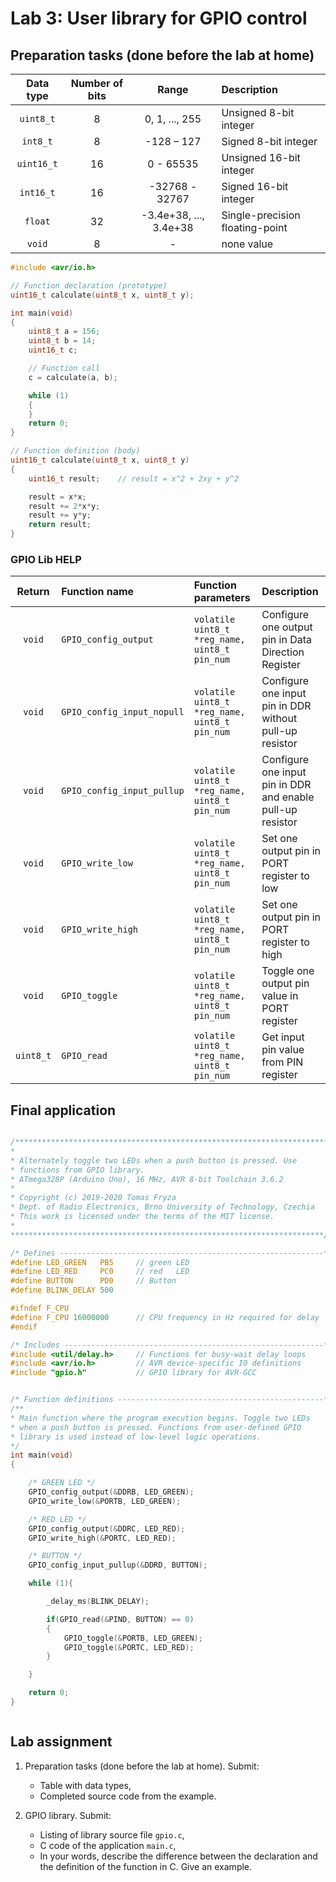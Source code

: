# Lab 3: User library for GPIO control


## Preparation tasks (done before the lab at home)

| **Data type** | **Number of bits** | **Range** | **Description** |
| :-: | :-: | :-: | :-- |
| `uint8_t`  | 8 | 0, 1, ..., 255 | Unsigned 8-bit integer |
| `int8_t`   | 8 | -128 – 127 | Signed 8-bit integer |
| `uint16_t` | 16 | 0 - 65535 | Unsigned 16-bit integer |
| `int16_t`  | 16 | -32768 - 32767 | Signed 16-bit integer |
| `float`    | 32 | -3.4e+38, ..., 3.4e+38 | Single-precision floating-point |
| `void`     | 8 | - | none value |

```C
#include <avr/io.h>

// Function declaration (prototype)
uint16_t calculate(uint8_t x, uint8_t y);

int main(void)
{
    uint8_t a = 156;
    uint8_t b = 14;
    uint16_t c;

    // Function call
    c = calculate(a, b);

    while (1)
    {
    }
    return 0;
}

// Function definition (body)
uint16_t calculate(uint8_t x, uint8_t y)
{
    uint16_t result;    // result = x^2 + 2xy + y^2

    result = x*x;
	result += 2*x*y;
	result += y*y;
    return result;
}
```





### GPIO Lib HELP

| **Return** | **Function name** | **Function parameters** | **Description** |
| :-: | :-- | :-- | :-- |
| `void` | `GPIO_config_output` | `volatile uint8_t *reg_name, uint8_t pin_num` | Configure one output pin in Data Direction Register |
| `void` | `GPIO_config_input_nopull` | `volatile uint8_t *reg_name, uint8_t pin_num` | Configure one input pin in DDR without pull-up resistor |
| `void` | `GPIO_config_input_pullup` | `volatile uint8_t *reg_name, uint8_t pin_num` | Configure one input pin in DDR and enable pull-up resistor |
| `void` | `GPIO_write_low` | `volatile uint8_t *reg_name, uint8_t pin_num` | Set one output pin in PORT register to low |
| `void` | `GPIO_write_high` | `volatile uint8_t *reg_name, uint8_t pin_num` | Set one output pin in PORT register to high |
| `void` | `GPIO_toggle` | `volatile uint8_t *reg_name, uint8_t pin_num` | Toggle one output pin value in PORT register |
| `uint8_t` | `GPIO_read` | `volatile uint8_t *reg_name, uint8_t pin_num` | Get input pin value from PIN register |


## Final application

```C

/***********************************************************************
*
* Alternately toggle two LEDs when a push button is pressed. Use
* functions from GPIO library.
* ATmega328P (Arduino Uno), 16 MHz, AVR 8-bit Toolchain 3.6.2
*
* Copyright (c) 2019-2020 Tomas Fryza
* Dept. of Radio Electronics, Brno University of Technology, Czechia
* This work is licensed under the terms of the MIT license.
*
**********************************************************************/

/* Defines -----------------------------------------------------------*/
#define LED_GREEN   PB5		// green LED
#define LED_RED     PC0		// red	 LED
#define BUTTON     	PD0		// Button
#define BLINK_DELAY 500

#ifndef F_CPU
#define F_CPU 16000000      // CPU frequency in Hz required for delay
#endif

/* Includes ----------------------------------------------------------*/
#include <util/delay.h>     // Functions for busy-wait delay loops
#include <avr/io.h>         // AVR device-specific IO definitions
#include "gpio.h"           // GPIO library for AVR-GCC


/* Function definitions ----------------------------------------------*/
/**
* Main function where the program execution begins. Toggle two LEDs
* when a push button is pressed. Functions from user-defined GPIO
* library is used instead of low-level logic operations.
*/
int main(void)
{

	/* GREEN LED */
	GPIO_config_output(&DDRB, LED_GREEN);
	GPIO_write_low(&PORTB, LED_GREEN);

	/* RED LED */
	GPIO_config_output(&DDRC, LED_RED);
	GPIO_write_high(&PORTC, LED_RED);

	/* BUTTON */
	GPIO_config_input_pullup(&DDRD, BUTTON);

	while (1){

		_delay_ms(BLINK_DELAY);

		if(GPIO_read(&PIND, BUTTON) == 0)
		{
			GPIO_toggle(&PORTB, LED_GREEN);
			GPIO_toggle(&PORTC, LED_RED);
		}

	}

	return 0;
}



```


## Lab assignment

1. Preparation tasks (done before the lab at home). Submit:
    * Table with data types,
    * Completed source code from the example.

2. GPIO library. Submit:
    * Listing of library source file `gpio.c`,
    * C code of the application `main.c`,
    * In your words, describe the difference between the declaration and the definition of the function in C. Give an example.
